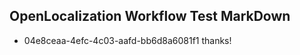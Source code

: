 ## OpenLocalization Workflow Test MarkDown
* 04e8ceaa-4efc-4c03-aafd-bb6d8a6081f1 thanks!

<!--HONumber=Jul16_HO2-->


